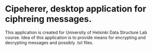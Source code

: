 # Cipeherer, desktop application for ciphreing messages.

This application is created for University of Helsinki Data Structure Lab course.
Idea of this application is to provide means for encrypting and decrypting messages and possibly .txt files.
